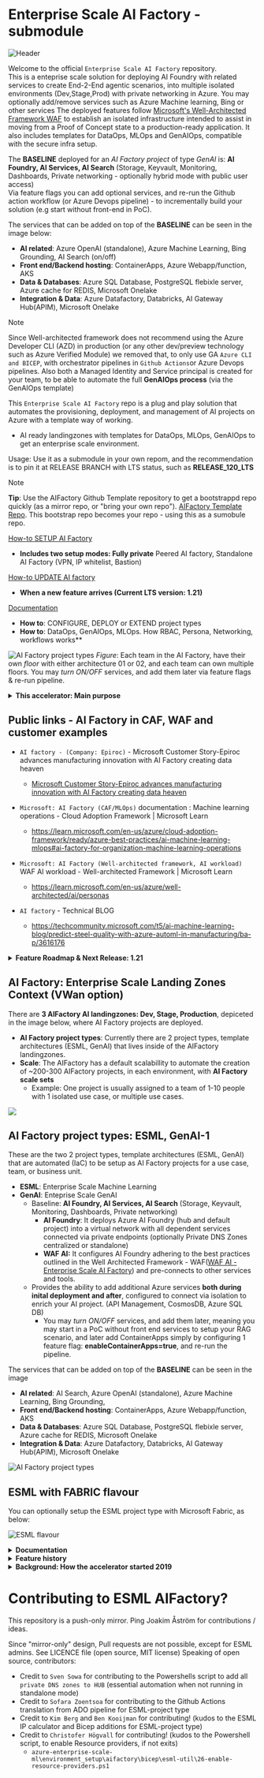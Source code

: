 # Enterprise Scale AI Factory - submodule
![Header](documentation/v2/10-19/images/header.png)

Welcome to the official `Enterprise Scale AI Factory` repository.<br>
This is a enteprise scale solution for deploying AI Foundry with related services to create End-2-End agentic scenarios, into multiple isolated environments (Dev,Stage,Prod) with private networking in Azure. You may optionally add/remove services such as Azure Machine learning, Bing or other services  The deployed features follow [Microsoft's Well-Architected Framework WAF](https://learn.microsoft.com/en-us/azure/well-architected/ai/personas) to establish an isolated infrastructure intended to assist in moving from a Proof of Concept state to a production-ready application. It also includes templates for DataOps, MLOps and GenAIOps, compatible with the secure infra setup.

The **BASELINE** deployed for an *AI Factory project* of type *GenAI* is: **AI Foundry, AI Services, AI Search** (Storage, Keyvault, Monitoring, Dashboards, Private networking - optionally hybrid mode with public user access) <br>
Via feature flags you can add optional services, and re-run the Github action workflow (or Azure Devops pipeline) - to incrementally build your solution (e.g start without front-end in PoC). 

The services that can be added on top of the **BASELINE** can be seen in the image below: 
- **AI related**: Azure OpenAI (standalone), Azure Machine Learning, Bing Grounding, AI Search (on/off)
- **Front end/Backend hosting**: ContainerApps, Azure Webapp/function, AKS
- **Data & Databases**: Azure SQL Database, PostgreSQL flebixle server, Azure cache for REDIS, Microsoft Onelake
- **Integration & Data**: Azure Datafactory, Databricks, AI Gateway Hub(APIM), Microsoft Onelake

> [!NOTE]
> Since Well-architected framework does not recommend using the Azure Developer CLI (AZD) in production (or any other dev/preview technology such as Azure Verified Module) we removed that, to only use GA `Azure CLI and BICEP`, with orchestrator pipelines in `Github Actions`or Azure Devops pipelines.
> Also both a Managed Identity and Service principal is created for your team, to be able to automate the full **GenAIOps process** (via the GenAIOps template)

This `Enterprise Scale AI Factory` repo is a plug and play solution that automates the provisioning, deployment, and management of AI projects on Azure with a template way of working.
- AI ready landingzones with templates for DataOps, MLOps, GenAIOps to get an enterprise scale environment.

Usage: Use it as a submodule in your own repom, and the recommendation is to pin it at RELEASE BRANCH with LTS status, such as **RELEASE_120_LTS**

> [!NOTE]
> **Tip**: Use the AIFactory Github Template repository to get a bootstrappd repo quickly (as a mirror repo, or "bring your own repo"). [AIFactory Template Repo](https://github.com/azure/enterprise-scale-aifactory). This bootstrap repo becomes your repo - using this as a sumobule repo.
>

[How-to SETUP AI Factory](./documentation/v2/20-29/24-end-2-end-setup.md)<br>
- **Includes two setup modes: Fully private** Peered AI factory, Standalone AI Factory (VPN, IP whitelist, Bastion)

[How-to UPDATE AI factory](./documentation/v2/20-29/26-update-AIFactory.md) 
- **When a new feature arrives (Current LTS version: 1.21)**

[Documentation](./documentation/readme.md) 
- **How to**: CONFIGURE, DEPLOY or EXTEND project types
- **How to**: DataOps, GenAIOps, MLOps. How RBAC, Persona, Networking, workflows works**

![AI Factory project types](./documentation/v2/10-19/images/10-two-architectures-v2.png)
*Figure*: Each team in the AI Factory, have their own *floor* with either architecture 01 or 02, and each team can own multiple floors. You may *turn ON/OFF* services, and add them later via feature flags & re-run pipeline.

<details>
  <summary><b>This accelerator: Main purpose</b></summary>

## This accelerator: Main purpose: 
1) `Marry multiple best practices & accelerators:` **Secure Enterprise Scale AI Landing Zones + Secure GenAIOps template**  ( since using a GenAIOps/LLMOps template based on unsecure infrastructure (no private endpoints/vNet) will not be compatible with secure infra )
    - It reuses multiple existing Microsoft accelerators/landingzone architecture and best practices such as CAF & WAF, and provides an end-2-end experience including Dev,Test, Prod environments.
    - All `PRIVATE` networking: Private endpoints for all services such as Azure Machine Learning, private AKS cluster, private Container registry, Storage, Azure data factory, Monitoring etc
        - Both for creating artifacts, training, and inference. To avoid data exfiltration, and have high network isolation
        - Docs: Securing Azure Machine Learning & its compute: https://learn.microsoft.com/en-us/azure/machine-learning/how-to-secure-training-vnet?view=azureml-api-1&tabs=instance%2Crequired
2) `Plug-and-play`: Dynamicallly create infra-resources per team, including networking dynamically, and RBAC dynamically
    - **IaC**: Multiple services `glued together` networkingwise and RBAC wise, in 2 secure baseline architectures (extendable/customizable) to cover all AI - both `Discriminative AI & Generative AI` including `DataOps`.
    - **Networking**: Dynamic Subnet/IP calculator, from vNet to Subnets, also with option to `BYOvNet`.
    - **Datalake design + Datamesh**: ACL permission on the datalake for a project team
    - **Role based access control**: The use of PERSONAS for access control, skilling. Read more: [https://learn.microsoft.com/en-us/azure/well-architected/ai/personas](https://aka.ms/wafai)
4) `Template way of working & Project way of working:` The AI Factory is `project based` (cost control, privacy, scalability per project) and provides <b>multiple templates</b> besides infrastructure template: `DataLake template, DataOps templates, MLOps templates`, with selectable project types.
    - `Same GenAIOps/MLOps` - if data scientists chooses to work from Azure Databricks, Microsoft Fabric or Azure Machine Learning - same template can be leveraged [Read more](#iac--mlops-templates-2019-templates-for-pipelines-in-project-type-esml)
    - `Common way of working, common toolbox, a flexible one`: A toolbox with a LAMBDA architecture with tools such as: Azure Datafactory, Azure Databricks, Azure Machine Learning, Eventhubs, AKS
5) `Enterprise scale & security & battle tested`: Used by customers and partners with MLOps since 2019 (see LINKS) to accelerate the development and delivery of AI solutions, with common tooling & marrying multiple best practices. Private networking (private endpoints), as default.

</details>

## Public links - AI Factory in CAF, WAF and customer examples
-	`AI factory - (Company: Epiroc)` - Microsoft Customer Story-Epiroc advances manufacturing innovation with AI Factory creating data heaven
    - [Microsoft Customer Story-Epiroc advances manufacturing innovation with AI Factory creating data heaven
    ](https://customers.microsoft.com/en-us/story/1653030140221000726-epiroc-manufacturing-azure-machine-learning)

-	`Microsoft: AI Factory (CAF/MLOps)` documentation : Machine learning operations - Cloud Adoption Framework | Microsoft Learn
    - https://learn.microsoft.com/en-us/azure/cloud-adoption-framework/ready/azure-best-practices/ai-machine-learning-mlops#ai-factory-for-organization-machine-learning-operations

-	`Microsoft: AI Factory (Well-architected framework, AI workload)` WAF AI workload - Well-architected Framework | Microsoft Learn
    - https://learn.microsoft.com/en-us/azure/well-architected/ai/personas

-   `AI factory` - Technical BLOG
    - https://techcommunity.microsoft.com/t5/ai-machine-learning-blog/predict-steel-quality-with-azure-automl-in-manufacturing/ba-p/3616176




<details>
  <summary><b>Feature Roadmap & Next Release: 1.21</b></summary>

## Feature Roadmap & Next Release: 1.21
- **Next Release: 1.21** will include below up until 2024-05
- **Current release 1.20** includes all Done up until 2024-04

### 1.21 - Added<br>
- **OnlyCreateIfNotExists & more feature flags**: Dynamically adds services, via feature flags (workaround to avoid Bicep/ARM errors for private endpoints etc)
    - STATUS: Done (2025-05)
- **BYOAppServiceEnv**: Deploy Azure function, Azure WebApp as usual via AIFactory, but connect to your own App services environment
    - STATUS: Done (2025-05)
- **PostGreSQL (flexible servers), SQL Database, Redis Cache**: Add more Database engines, optionally to choose from
    - STATUS: Done (2025-05)
- **Advanced Personas**: Connect more `Personas` and `EntraID Security Groups` (within main personas: coreteam, project teams)
    - STATUS: Ongoing (2025-05)

### 1.20
- **AI Gateway**: Integrate AI Gateway (AI Hub gateway, with advancede cross-charging reports) including networking, to AI Factory common area.
    - STATUS: Done (2025-04)
        - https://github.com/Azure-Samples/ai-hub-gateway-solution-accelerator/blob/main/guides/bring-your-own-network.md
- **Networking Access modes**: Adding a new mode for GenAI project type called `enablePublicAccessWithPerimeter`
    - With the new mode, the total is 5 ways for user access:
        - 1) `private-peered` (top recommendation)
        - 2) `private-standalone with Azure VPN` (recommended. If you cannot do: Hub-peering)
        - 3) `private-standalone with public IP-whitelisting` (DEMO option, or if you cannot to Hub-peering, or cannot use VPN)
        - 4) `private-standalone/peered with Azure Bastion` (only for admin, a few users, trouble shooting. Not recommended for end-users)
        - 5) `public-secure perimeter with conditional-access`(If you cannot do: Hub-peering, VPN, cannot work with IP-whitelisting due to split-tunneling/dynamic IP)
    - STATUS: Done (2025-04)
- **Exposing on/off for more services in GENAI type**: Base parameter file `31-esgenai-default.json` to include more true/false flags if to create the following services: `Container Apps, App Service/WebApp, Function App, Bing, CosmosDB, Azure Dashboard for Apps`.
    - [Go here for full list of services and on/off](./documentation/v2/20-29/24-configure-AIfactory-project.md)
    - STATUS: Completed (2025-03)
- **BYOVnet + BYOsubnets**: Bring your own vNet in a separate resource group,  instead of having the AI Factory create it. Also BYOsubnets.
    - STATUS: Completed (2024-05)
- **Shared Container Registry**: Optional flag, saving 30% run/idle cost per use case, by sharing container registry across Azure ML workspaces/Azure AI foundry
    - STATUS: Completed (2024-08)
- **Azure ContainerApps (with Env), Bing Search, CosmosDB, Azure OpenAI standalone**: Added. All are optional with feature flags (true/false)
    - STATUS: Completed (2024-08)

 See [See Arhicteture diagrames - for all features](./documentation/v2/10-19/11-architecture-diagrams.md)

</details>

## AI Factory: Enterprise Scale Landing Zones Context (VWan option)
There are **3 AIFactory AI landingzones: Dev, Stage, Production**, depiceted in the image below, where AI Factory projects are deployed.
- **AI Factory project types**: Currently there are 2 project types, template architectures (ESML, GenAI) that lives inside of the AIFactory landingzones. 
- **Scale**: The AIFactory has a default scalabillity to automate the creation of ~200-300 AIFactory projects, in each environment, with **AI Factory scale sets**
    - Example: One project is usually assigned to a team of 1-10 people with 1 isolated use case, or multiple use cases.

![](./documentation/v2/10-19/images/14-eslz-full-1.png)

## AI Factory project types: ESML, GenAI-1
These are the two 2 project types, template architectures (ESML, GenAI) that are automated (IaC) to be setup as AI Factory projects for a use case, team, or business unit.
- **ESML**: Enterprise Scale Machine Learning
- **GenAI**: Enteprise Scale GenAI
    - Baseline: **AI Foundry, AI Services, AI Search** (Storage, Keyvault, Monitoring, Dashboards, Private networking)
        - **AI Foundry**: It deploys Azure AI Foundry (hub and default project) into a virtual network with all dependent services connected via private endpoints (optionally Private DNS Zones centralized or standalone)
        -  **WAF AI:** It configures AI Foundry adhering to the best practices outlined in the Well Architected Framework - WAF([WAF AI - Enterprise Scale AI Factory](https://learn.microsoft.com/en-us/azure/well-architected/ai/personas)) and pre-connects to other services and tools.
    - Provides the ability to add additional Azure services **both during inital deployment and after**, configured to connect via isolation to enrich your AI project. (API Management, CosmosDB, Azure SQL DB)
        - You may *turn ON/OFF* services, and add them later, meaning you may start in a PoC without front end services to setup your RAG scenario, and later add ContainerApps simply by configuring 1 feature flag: **enableContainerApps=true**, and re-run the pipeline.

The services that can be added on top of the **BASELINE** can be seen in the image 
- **AI related**: AI Search, Azure OpenAI (standalone), Azure Machine Learning, Bing Grounding,
- **Front end/Backend hosting**: ContainerApps, Azure Webapp/function, AKS
- **Data & Databases**: Azure SQL Database, PostgreSQL flebixle server, Azure cache for REDIS, Microsoft Onelake
- **Integration & Data**: Azure Datafactory, Databricks, AI Gateway Hub(APIM), Microsoft Onelake
        

![AI Factory project types](./documentation/v2/10-19/images/10-two-architectures-v2.png)

## ESML with FABRIC flavour
You can optionally setup the ESML project type with Microsoft Fabric, as below:

![ESML flavour](./documentation/v2/10-19/images/11-services-highlevel-esml_fabric.png)


<details>
  <summary><b>Documentation</b></summary>

# Documentation: 
The [Documentation](./documentation/readme.md) is organized around ROLES via Doc series. 

| Doc series | Role | Focus | Details|
|------------|-----|--------|--------|
| 10-19 | `CoreTeam`|`Governance`| Setup of AI Factory. Governance. Infrastructure, networking. Permissions |
| 20-29 | `CoreTeam` | `Usage`| User onboarding & AI Factory usage. DataOps for the CoreTeam's data ingestion team |
| 30-39 | `ProjectTeam` | `Usage`| Dashboard, Available Tools & Services, DataOps, MLOps, Access options to the private AIFactory |
| 40-49 | `All`|`FAQ`| Various frequently asked questions. Please look here, before contacting an ESML AIFactory mentor. |

It is also organized via the four components of the ESML AIFactory: 

| Component | Role| Doc series
|-----------|--------|----|
| 1) Infra:AIFactory | CoreTeam | 10-19 |
| 2) Datalake template | All | 20-29,30-39 |
| 3) Templates for: DataOps, MLOps, *GenAIOps | All | 20-29, 30-39 |
| 4) Accelerators: ESML SDK (Python, PySpark), RAG Chatbot, etc  |ProjectTeam | 30-39 |

[LINK to Documentation](./documentation/readme.md)

## Best practices implemented & benefits
- Based on best & proven practices for organizational scale, across projects. 
    - Best practice: `CAF/AI Factory`: https://docs.microsoft.com/en-us/azure/cloud-adoption-framework/ready/azure-best-practices/ai-machine-learning-mlops#mlops-at-organizational-scale-ai-factories
    - Best practice: `Microsoft Intelligent Data Platform`: https://techcommunity.microsoft.com/t5/azure-data-blog/microsoft-and-databricks-deepen-partnership-for-modern-cloud/ba-p/3640280
        - `Modern data architecture with Azure Databricks and Azure Machine Learning`: https://docs.microsoft.com/en-us/azure/architecture/solution-ideas/articles/azure-databricks-modern-analytics-architecture
    - Best practice: `Datalake design`: https://docs.microsoft.com/en-us/azure/storage/blobs/data-lake-storage-best-practices
        - `Datamesh`: https://martinfowler.com/articles/data-mesh-principles.html
            - Credit to: Zhamak Dehghani
- ESML has a default scaling from 1-250 ESMLprojects for its `ESML AI Factory`. 
    - That said, the scaling roof is on IP-plan, and ESML has its own IP-calculator (allocated IP-ranges for 250 is just the default)
- `Enterprise "cockpit"` over ALL your projects & models. 
    - See what `state` a project are in (Dev,Test,Prod states) with `cost dashboard` per project/environment

</details>

<details>
  <summary><b>Feature history</b></summary>

# Feature history

|Date     |Category   | What   | Link   |
|------------|-----------|--------|--------|
|2025-03  |infra (IaC)|ADO YAML also supported for project type GenAI. Now GHA or ADO supports both ESML, GenAI-1 |[IaC orchestration](../azure-enterprise-scale-ml/environment_setup/aifactory/bicep/copy_to_local_settings/)|
|2024-10  |Best Practices| Well-Arhitected framework for AI| [WAF AI workload - AI Factory personas](./documentation/v2/20-29/25-personas.md)|
|2024-03  |Automation | Add project member & core team memeber| [Workflow diagram](./documentation/v2/10-19/13-flow-diagram-1.md)|
|2024-03  |Docs | New Docs v.2 | [Documentation](./documentation/v2/10_index.md)|
|2024-02  |infra (IaC) | NEW! ESGenAI project type: Azure AI Foundry+AI Search (RAG/Agentic) | [15-aifactory-overview.md](./documentation/v2/10-19/15-aifactory-overview.md) |
|2024-02  |Datalake - Onboarding |Auto-ACL on PROJECT folder in lakel|-|
|2023-03  |Networking|No Public IP: Virtual private cloud - updated networking rules| https://learn.microsoft.com/en-us/azure/machine-learning/v1/how-to-secure-workspace-vnet?view=azureml-api-1&preserve-view=true&tabs=required%2Cpe%2Ccli|
|2021-02  |ESML Pipeline templates|Azure Databricks: Training and Batch pipeline templates. 100% same support as AML pipeline templates (inner/outer loop MLOps)|-|
|2022-08  |infra (IaC)|ADO now support yaml for ESML|-|
|2022-10  |ESML MLOps |ESML MLOps v3 advanced mode, support for Spark steps ( Databricks notebooks / DatabrickStep )|-|

</details>

<details>
  <summary><b>Background: How the accelerator started 2019</b></summary>

# BACKGROUND - How the accelerator started 2019
ESML stands for: Enterprise Scale ML. 

This accelerator was born 2019 due to a need to accelerated DataOps and MLOps. 

The accelerateor was then called ESML, We now only call this acceleration ESML, or project type=ESML, in the Entperise Scale AIFActory

## THE Challenge 2019
Innovating with AI and Machine Learning, multiple voices expressed the need to have an `Enterprise Scale AI & Machine Learning Platform` with `end-2-end` turnkey `DataOps` and `MLOps`.
Other requirements were to have an `enterprise datalake design`, able to `share refined data across the organization`, and `high security` and robustness: General available technology only, vNet support for pipelines & data with private endpoints. A secure platform, with a factory approach to build models. 

`Even if best practices exists, it can be time consuming and complex` to setup such a `AI Factory solution`, and when designing an analytical solution a private solution without public internet is often desired since working with productional data from day one is common, e.g. already in the R&D phase. Cyber security around this is important. 
-	`Challenge 1:` Marry multiple, 4, best practices
-	`Challenge 2:` Dev, Test, Prod Azure environments/Azure subscriptions
-	`Challenge 3:` Turnkey: Datalake, DataOps,  INNER & OUTER LOOP MLOps
Also, the full solution should be able to be provisioned 100% via `infrastructure-as-code`, to be recreated and scale across multiple Azure subscriptions, and `project-based` to scale up to 250 projects - all with their own set of services such as their own Azure machine learning workspace & compute clusters.

![](./esml/images/esml-s02e01-challenge.png)

## THE Strategy 2019
To meet the requirements & challenge, multiple best practices needed to be married and implemented, such as: `CAF/WAF, MLOps, Datalake design, AI Factory, Microsoft Intelligent Data Platform / Modern Data Architecture.`
![](./esml/images/esml-s02e01-the-solution.png)
An open source initiative could help all at once, this open-source accelerator Enterprise Scale ML(ESML) -  `to get an AI Factory on Azure`

## THE Solution 2019 - TEMPLATES & Accelerator
`ESML` provides an `AI Factory` quicker (within 4-40 hours), with 1-250 ESMLProjects, an ESML Project is a set of Azure services glued together securely.
-	`Challenge 1 solved:` Marry multiple, 4, best practices
-	`Challenge 2 solved:` Dev, Test, Prod Azure environments/Azure subscriptions
-	`Challenge 3 solved:` Turnkey: Datalake, DataOps,  INNER & OUTER LOOP MLOps
`ESML marries multiple best practices` into one `solution accelerator`, with 100% infrastructure-as-code

### IaC & MLOps TEMPLATES 2019: Templates for PIPELINES in project type ESML
Same MLOps template can be used, since Azure Machine Learning pipelines supports DatabricksSteps, SynapseSparkStep/Fabric.

The below is how it looked like, when ESML automated both the infrastructure, and generating Azure machine learning pipelines, with 3 lines of code. 

TRAINING & INFERENCE pipeline templates types in ESML AIFactory that accelerates for the end-user. 
- 0.1% percentage of the code to write, to go from R&D process, to productional Pipelines: 

![](./esml/images/23_esml_pipeline_overview_intro.png)

</details>

# Contributing to ESML AIFactory?
This repository is a push-only mirror. Ping Joakim Åström for contributions / ideas. 

Since "mirror-only" design, Pull requests are not possible, except for ESML admins. See LICENCE file (open source, MIT license) 
Speaking of open source, contributors: <br>
- Credit to `Sven Sowa` for contributing to the Powershells script to add all `private DNS zones to HUB` (essential automation when not running in standalone mode)
- Credit to `Sofara Zoentsoa` for contributing to the Github Actions translation from ADO pipeline for ESML-project type
- Credit to `Kim Berg` and `Ben Kooijman` for contributing! (kudos to the ESML IP calculator and Bicep additions for ESML-project type)
- Credit to `Christofer Högvall` for contributing! (kudos to the Powershell script, to enable Resource providers, if not exits)
    - `azure-enterprise-scale-ml\environment_setup\aifactory\bicep\esml-util\26-enable-resource-providers.ps1`
